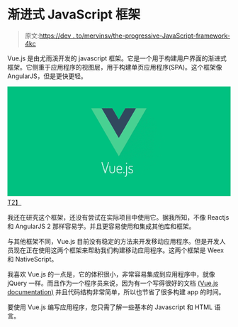 # 渐进式 JavaScript 框架

> 原文:[https://dev . to/mervinsv/the-progressive-JavaScript-framework-4kc](https://dev.to/mervinsv/the-progressive-javascript-framework-4kc)

Vue.js 是由尤雨溪开发的 javascript 框架。它是一个用于构建用户界面的渐进式框架。它侧重于应用程序的视图层，用于构建单页应用程序(SPA)。这个框架像 AngularJS，但是更快更轻。

[![Vue.js](img/a3f2af05217f83ab671450ba763cabe8.png)T2】](https://res.cloudinary.com/practicaldev/image/fetch/s--yrEHTJ2r--/c_limit%2Cf_auto%2Cfl_progressive%2Cq_auto%2Cw_880/https://coligo.io/vuejs-the-basics/cover-850x416.jpg)

我还在研究这个框架，还没有尝试在实际项目中使用它。据我所知，不像 Reactjs 和 AngularJS 2 那样容易学。并且更容易使用和集成其他库和框架。

与其他框架不同，Vue.js 目前没有稳定的方法来开发移动应用程序。但是开发人员现在正在使用这两个框架来帮助我们构建移动应用程序。这两个框架是 Weex 和 NativeScript。

我喜欢 Vue.js 的一点是，它的体积很小，非常容易集成到应用程序中，就像 jQuery 一样。而且作为一个程序员来说，因为有一个写得很好的文档 [(Vue.js documentation)](https://vuejs.org/v2/guide/) 并且代码结构非常简单，所以也节省了很多构建 app 的时间。

要使用 Vue.js 编写应用程序，您只需了解一些基本的 Javascript 和 HTML 语言。